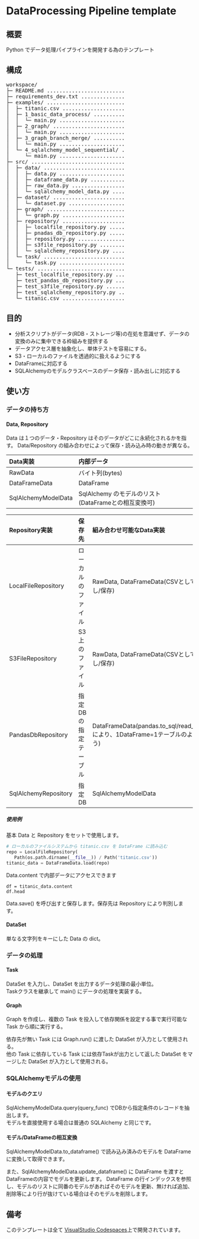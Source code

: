 # DataProcessing Pipeline template

## 概要

Python でデータ処理パイプラインを開発する為のテンプレート

## 構成

<!-- DIRSTRUCTURE_START_MARKER -->
<pre>
workspace/
├─ README.md ......................... 
├─ requirements_dev.txt .............. 
├─ examples/ ......................... 
│  ├─ titanic.csv .................... 
│  ├─ 1_basic_data_process/ .......... 
│  │  └─ main.py ..................... 
│  ├─ 2_graph/ ....................... 
│  │  └─ main.py ..................... 
│  ├─ 3_graph_branch_merge/ .......... 
│  │  └─ main.py ..................... 
│  └─ 4_sqlalchemy_model_sequential/ . 
│     └─ main.py ..................... 
├─ src/ .............................. 
│  ├─ data/ .......................... 
│  │  ├─ data.py ..................... 
│  │  ├─ dataframe_data.py ........... 
│  │  ├─ raw_data.py ................. 
│  │  └─ sqlalchemy_model_data.py .... 
│  ├─ dataset/ ....................... 
│  │  └─ dataset.py .................. 
│  ├─ graph/ ......................... 
│  │  └─ graph.py .................... 
│  ├─ repository/ .................... 
│  │  ├─ localfile_repository.py ..... 
│  │  ├─ pnadas_db_repository.py ..... 
│  │  ├─ repository.py ............... 
│  │  ├─ s3file_repository.py ........ 
│  │  └─ sqlalchemy_repository.py .... 
│  └─ task/ .......................... 
│     └─ task.py ..................... 
└─ tests/ ............................ 
   ├─ test_localfile_repository.py ... 
   ├─ test_pandas_db_repository.py ... 
   ├─ test_s3file_repository.py ...... 
   ├─ test_sqlalchemy_repository.py .. 
   └─ titanic.csv .................... 
</pre>
<!-- DIRSTRUCTURE_END_MARKER -->


## 目的

* 分析スクリプトがデータ(RDB・ストレージ等)の在処を意識せず、データの変換のみに集中できる枠組みを提供する
* データアクセス層を抽象化し、単体テストを容易にする。
* S3・ローカルのファイルを透過的に扱えるようにする
* DataFrameに対応する
* SQLAlchemyのモデルクラスベースのデータ保存・読み出しに対応する

## 使い方

### データの持ち方

#### Data, Repository

Data は１つのデータ・Repository はそのデータがどこに永続化されるかを指す。
Data/Repository の組み合わせによって保存・読み込み時の動きが異なる。

|Data実装|内部データ|
|:--|:--|
|RawData|バイト列(bytes)|
|DataFrameData|DataFrame|
|SqlAlchemyModelData|SqlAlchemy のモデルのリスト(DataFrameとの相互変換可)|


|Repository実装|保存先|組み合わせ可能なData実装|
|:--|:--|:--|
|LocalFileRepository|ローカルのファイル|RawData, DataFrameData(CSVとして読み出し/保存)|
|S3FileRepository|S3上のファイル|RawData, DataFrameData(CSVとして読み出し/保存)|
|PandasDbRepository|指定DBの指定テーブル|DataFrameData(pandas.to_sql/read_table_sqlにより、1DataFrame=1テーブルのように扱う)|
|SqlAlchemyRepository|指定DB|SqlAlchemyModelData|

##### 使用例

基本 Data と Repository をセットで使用します。

```python
# ローカルのファイルシステムから titanic.csv を DataFrame に読み込む
repo = LocalFileRepository(
   Path(os.path.dirname(__file__)) / Path('titanic.csv'))
titanic_data = DataFrameData.load(repo)
```

Data.content で内部データにアクセスできます

```
df = titanic_data.content
df.head
```

Data.save() を呼び出すと保存します。保存先は Repository により判別します。


#### DataSet

単なる文字列をキーにした Data の dict。

### データの処理

#### Task

DataSet を入力し、DataSet を出力するデータ処理の最小単位。  
Taskクラスを継承して main() にデータの処理を実装する。

#### Graph

Graph を作成し、複数の Task を投入して依存関係を設定する事で実行可能な Task から順に実行する。  

依存先が無い Task には Graph.run() に渡した DataSet が入力として使用される。  
他の Task に依存している Task には依存Taskが出力として返した DataSet をマージした DataSet が入力として使用される。

### SQLAlchemyモデルの使用

#### モデルのクエリ

SqlAlchemyModelData.query(query_func) でDBから指定条件のレコードを抽出します。  
モデルを直接使用する場合は普通の SQLAlchemy と同じです。

#### モデル/DataFrameの相互変換

SqlAlchemyModelData.to_dataframe() で読み込み済みのモデルを DataFrame に変換して取得できます。  

また、SqlAlchemyModelData.update_dataframe() に DataFrame を渡すと DataFrameの内容でモデルを更新します。
DataFrame の行インデックスを参照し、モデルのリストに同番のモデルがあればそのモデルを更新、無ければ追加、削除等により行が抜けている場合はそのモデルを削除します。

## 備考

このテンプレートは全て [VisualStudio Codespaces](https://online.visualstudio.com/)上で開発されています。  

